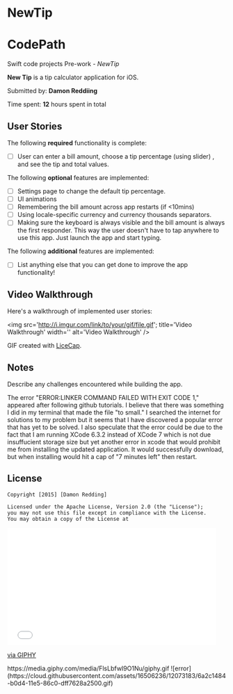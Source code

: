 # NewTip
# CodePath
Swift code projects
Pre-work - *NewTip*

**New Tip** is a tip calculator application for iOS.

Submitted by: **Damon Reddiing**

Time spent: **12** hours spent in total

## User Stories

The following **required** functionality is complete:
* [ ] User can enter a bill amount, choose a tip percentage (using slider) , and see the tip and total values.

The following **optional** features are implemented:
* [ ] Settings page to change the default tip percentage.
* [ ] UI animations
* [ ] Remembering the bill amount across app restarts (if <10mins)
* [ ] Using locale-specific currency and currency thousands separators.
* [ ] Making sure the keyboard is always visible and the bill amount is always the first responder. This way the user doesn't have to tap anywhere to use this app. Just launch the app and start typing.

The following **additional** features are implemented:

- [ ] List anything else that you can get done to improve the app functionality!

## Video Walkthrough 

Here's a walkthrough of implemented user stories:

<img src='http://i.imgur.com/link/to/your/gif/file.gif'; title='Video Walkthrough' width='' alt='Video Walkthrough' />

GIF created with [LiceCap](http://www.cockos.com/licecap/).

## Notes

Describe any challenges encountered while building the app.


The error "ERROR:LINKER COMMAND FAILED WITH EXIT CODE 1," appeared after following github tutorials. I believe that there was something I did in my terminal that made the file "to small." I searched the internet for solutions to my problem but it seems that I have discovered a popular error that has yet to be solved. I also speculate that the error could be due  to the fact that I am running XCode 6.3.2 instead of XCode 7 which is not due insuffucient storage size but yet another error in xcode that would prohibit me from installing the updated application. It would successfully download, but when installing would hit a cap of "7 minutes left" then restart.

## License

    Copyright [2015] [Damon Redding]

    Licensed under the Apache License, Version 2.0 (the "License");
    you may not use this file except in compliance with the License.
    You may obtain a copy of the License at
<iframe src="//giphy.com/embed/FlsLbfwI9O1Nu" width="480" height="269" frameBorder="0" class="giphy-embed" allowFullScreen></iframe><p><a href="http://giphy.com/gifs/kanye-west-vma-FlsLbfwI9O1Nu">via GIPHY</a></p>
https://media.giphy.com/media/FlsLbfwI9O1Nu/giphy.gif
![error](https://cloud.githubusercontent.com/assets/16506236/12073183/6a2c1484-b0d4-11e5-86c0-dff7628a2500.gif)
